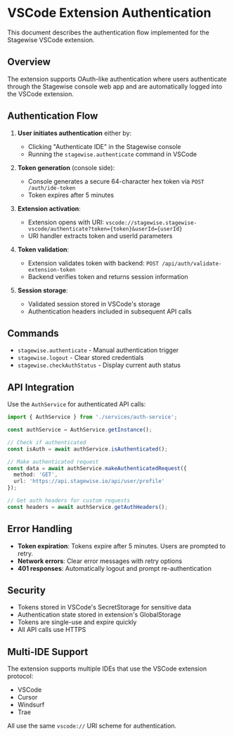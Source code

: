 # VSCode Extension Authentication

This document describes the authentication flow implemented for the Stagewise VSCode extension.

## Overview

The extension supports OAuth-like authentication where users authenticate through the Stagewise console web app and are automatically logged into the VSCode extension.

## Authentication Flow

1. **User initiates authentication** either by:
   - Clicking "Authenticate IDE" in the Stagewise console
   - Running the `stagewise.authenticate` command in VSCode

2. **Token generation** (console side):
   - Console generates a secure 64-character hex token via `POST /auth/ide-token`
   - Token expires after 5 minutes

3. **Extension activation**:
   - Extension opens with URI: `vscode://stagewise.stagewise-vscode/authenticate?token={token}&userId={userId}`
   - URI handler extracts token and userId parameters

4. **Token validation**:
   - Extension validates token with backend: `POST /api/auth/validate-extension-token`
   - Backend verifies token and returns session information

5. **Session storage**:
   - Validated session stored in VSCode's storage
   - Authentication headers included in subsequent API calls

## Commands

- `stagewise.authenticate` - Manual authentication trigger
- `stagewise.logout` - Clear stored credentials  
- `stagewise.checkAuthStatus` - Display current auth status

## API Integration

Use the `AuthService` for authenticated API calls:

```typescript
import { AuthService } from './services/auth-service';

const authService = AuthService.getInstance();

// Check if authenticated
const isAuth = await authService.isAuthenticated();

// Make authenticated request
const data = await authService.makeAuthenticatedRequest({
  method: 'GET',
  url: 'https://api.stagewise.io/api/user/profile'
});

// Get auth headers for custom requests
const headers = await authService.getAuthHeaders();
```

## Error Handling

- **Token expiration**: Tokens expire after 5 minutes. Users are prompted to retry.
- **Network errors**: Clear error messages with retry options
- **401 responses**: Automatically logout and prompt re-authentication

## Security

- Tokens stored in VSCode's SecretStorage for sensitive data
- Authentication state stored in extension's GlobalStorage
- Tokens are single-use and expire quickly
- All API calls use HTTPS

## Multi-IDE Support

The extension supports multiple IDEs that use the VSCode extension protocol:
- VSCode
- Cursor
- Windsurf  
- Trae

All use the same `vscode://` URI scheme for authentication.